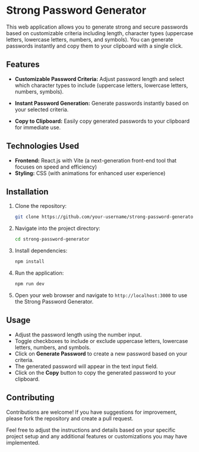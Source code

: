 
# Strong Password Generator

This web application allows you to generate strong and secure passwords based on customizable criteria including length, character types (uppercase letters, lowercase letters, numbers, and symbols). You can generate passwords instantly and copy them to your clipboard with a single click.

## Features

- **Customizable Password Criteria:** Adjust password length and select which character types to include (uppercase letters, lowercase letters, numbers, symbols).
  
- **Instant Password Generation:** Generate passwords instantly based on your selected criteria.
  
- **Copy to Clipboard:** Easily copy generated passwords to your clipboard for immediate use.
  
## Technologies Used

- **Frontend:** React.js with Vite (a next-generation front-end tool that focuses on speed and efficiency)
- **Styling:** CSS (with animations for enhanced user experience)

## Installation

1. Clone the repository:

   ```bash
   git clone https://github.com/your-username/strong-password-generator.git
   ```

2. Navigate into the project directory:

   ```bash
   cd strong-password-generator
   ```

3. Install dependencies:

   ```bash
   npm install
   ```

4. Run the application:

   ```bash
   npm run dev
   ```

5. Open your web browser and navigate to `http://localhost:3000` to use the Strong Password Generator.

## Usage

- Adjust the password length using the number input.
- Toggle checkboxes to include or exclude uppercase letters, lowercase letters, numbers, and symbols.
- Click on **Generate Password** to create a new password based on your criteria.
- The generated password will appear in the text input field.
- Click on the **Copy** button to copy the generated password to your clipboard.

## Contributing

Contributions are welcome! If you have suggestions for improvement, please fork the repository and create a pull request.


Feel free to adjust the instructions and details based on your specific project setup and any additional features or customizations you may have implemented.